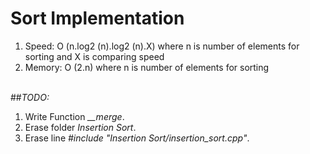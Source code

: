 # Sort Implementation
1. Speed: O (n.log2 (n).log2 (n).X) where n is number of elements for sorting and X is comparing speed<br>
2. Memory: O (2.n) where n is number of elements for sorting<br><Br>

##*TODO:*<br>
1. Write Function *__merge*.<br>
2. Erase folder *Insertion Sort*.<br>
3. Erase line *#include "Insertion Sort/insertion_sort.cpp"*.<br>

